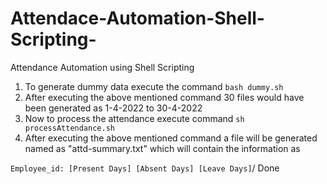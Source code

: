 # Attendace-Automation-Shell-Scripting-
Attendance Automation using Shell Scripting
1. To generate dummy data execute the command `bash dummy.sh`
2. After executing the above mentioned command 30 files would have been generated as 1-4-2022 to 30-4-2022
3. Now to process the attendance execute command `sh processAttendance.sh`
4. After executing the above mentioned command a file will be generated named as "attd-summary.txt" which will contain the information as

`Employee_id: [Present Days] [Absent Days] [Leave Days]`/
Done
